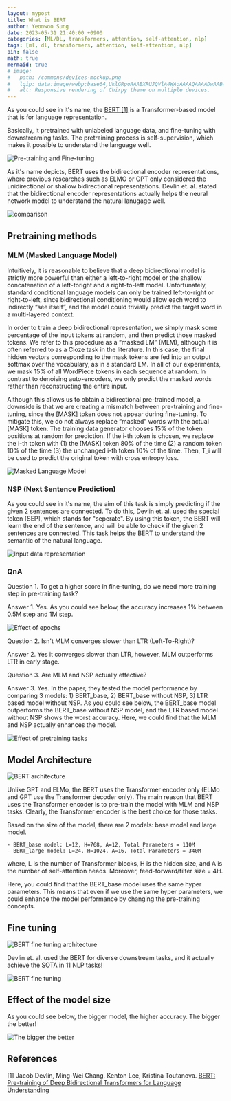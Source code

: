```yaml
---
layout: mypost
title: What is BERT
author: Yeonwoo Sung
date: 2023-05-31 21:40:00 +0900
categories: [ML/DL, transformers, attention, self-attention, nlp]
tags: [ml, dl, transformers, attention, self-attention, nlp]
pin: false
math: true
mermaid: true
# image:
#   path: /commons/devices-mockup.png
#   lqip: data:image/webp;base64,UklGRpoAAABXRUJQVlA4WAoAAAAQAAAADwAABwAAQUxQSDIAAAARL0AmbZurmr57yyIiqE8oiG0bejIYEQTgqiDA9vqnsUSI6H+oAERp2HZ65qP/VIAWAFZQOCBCAAAA8AEAnQEqEAAIAAVAfCWkAALp8sF8rgRgAP7o9FDvMCkMde9PK7euH5M1m6VWoDXf2FkP3BqV0ZYbO6NA/VFIAAAA
#   alt: Responsive rendering of Chirpy theme on multiple devices.
---
```


As you could see in it's name, the [BERT [1]](https://arxiv.org/abs/1810.04805) is a Transformer-based model that is for language representation.

Basically, it pretrained with unlabeled language data, and fine-tuning with downstreaming tasks. The pretraining process is self-supervision, which makes it possible to understand the language well.

![Pre-training and Fine-tuning](/assets/img/transformers/bert/pretraining_and_finetuning.png)

As it's name depicts, BERT uses the bidirectional encoder representations, where previous researches such as ELMO or GPT only considered the unidirectional or shallow bidirectional representations. Devlin et. al. stated that the bidirectional encoder representations actually helps the neural network model to understand the natural lanugage well.

![comparison](/assets/img/transformers/bert/comparison.png)

## Pretraining methods

### MLM (Masked Language Model)

Intuitively, it is reasonable to believe that a deep bidirectional model is strictly more powerful than either a left-to-right model or the shallow concatenation of a left-toright and a right-to-left model. Unfortunately, standard conditional language models can only be trained left-to-right or right-to-left, since bidirectional conditioning would allow each word to indirectly “see itself”, and the model could trivially predict the target word in a multi-layered context.

In order to train a deep bidirectional representation, we simply mask some percentage of the input tokens at random, and then predict those masked tokens. We refer to this procedure as a “masked LM” (MLM), although it is often referred to as a Cloze task in the literature. In this case, the final hidden vectors corresponding to the mask tokens are fed into an output softmax over the vocabulary, as in a standard LM. In all of our experiments, we mask 15% of all WordPiece tokens in each sequence at random. In contrast to denoising auto-encoders, we only predict the masked words rather than reconstructing the entire input.

Although this allows us to obtain a bidirectional pre-trained model, a downside is that we are creating a mismatch between pre-training and fine-tuning, since the [MASK] token does not appear during fine-tuning. To mitigate this, we do not always replace “masked” words with the actual [MASK] token. The training data generator chooses 15% of the token positions at random for prediction. If the i-th token is chosen, we replace the i-th token with (1) the [MASK] token 80% of the time (2) a random token 10% of the time (3) the unchanged i-th token 10% of the time. Then, T_i will be used to predict the original token with cross entropy loss.

![Masked Language Model](/assets/img/transformers/bert/mlm.png)

### NSP (Next Sentence Prediction)

As you could see in it's name, the aim of this task is simply predicting if the given 2 sentences are connected. To do this, Devlin et. al. used the special token [SEP], which stands for "seperate". By using this token, the BERT will learn the end of the sentence, and will be able to check if the given 2 sentences are connected. This task helps the BERT to understand the semantic of the natural language.

![Input data representation](/assets/img/transformers/bert/input_data_representation.png)

### QnA

Question 1. To get a higher score in fine-tuning, do we need more training step in pre-training task?

Answer 1. Yes. As you could see below, the accuracy increases 1% between 0.5M step and 1M step.

![Effect of epochs](/assets/img/transformers/bert/effect_of_epochs.png)

Question 2. Isn't MLM converges slower than LTR (Left-To-Right)?

Answer 2. Yes it converges slower than LTR, however, MLM outperforms LTR in early stage.

Question 3. Are MLM and NSP actually effective?

Answer 3. Yes. In the paper, they tested the model performance by comparing 3 models: 1) BERT_base, 2) BERT_base without NSP, 3) LTR based model without NSP. As you could see below, the BERT_base model outperforms the BERT_base without NSP model, and the LTR based model without NSP shows the worst accuracy. Here, we could find that the MLM and NSP actually enhances the model.

![Effect of pretraining tasks](/assets/img/transformers/bert/effect_of_pretraining_task.png)

## Model Architecture

![BERT architecture](/assets/img/transformers/bert/bert_architecture.png)

Unlike GPT and ELMo, the BERT uses the Transformer encoder only (ELMo and GPT use the Transformer decoder only). The main reason that BERT uses the Transformer encoder is to pre-train the model with MLM and NSP tasks. Clearly, the Transformer encoder is the best choice for those tasks.

Based on the size of the model, there are 2 models: base model and large model.

    - BERT_base model: L=12, H=768, A=12, Total Parameters = 110M
    - BERT_large model: L=24, H=1024, A=16, Total Parameters = 340M

where, L is the number of Transformer blocks, H is the hidden size, and A is the number of self-attention heads. Moreover, feed-forward/filter size = 4H.

Here, you could find that the BERT_base model uses the same hyper parameters. This means that even if we use the same hyper parameters, we could enhance the model performance by changing the pre-training concepts.

## Fine tuning

![BERT fine tuning architecture](/assets/img/transformers/bert/BERT-Fine-Tuning-Model-Architecture.png)

Devlin et. al. used the BERT for diverse downstream tasks, and it actually achieve the SOTA in 11 NLP tasks!

![BERT fine tuning](/assets/img/transformers/bert/finetuning_BERT.png)

## Effect of the model size

As you could see below, the bigger model, the higher accuracy. The bigger the better!

![The bigger the better](/assets/img/transformers/bert/bigger_model_works_better.png)

## References

[1] Jacob Devlin, Ming-Wei Chang, Kenton Lee, Kristina Toutanova. [BERT: Pre-training of Deep Bidirectional Transformers for Language Understanding](https://arxiv.org/abs/1810.04805)
